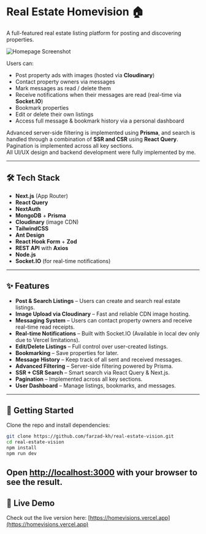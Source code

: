 # Real Estate Homevision 🏠

A full-featured real estate listing platform for posting and discovering properties.

![Homepage Screenshot](https://res.cloudinary.com/drjhkyxst/image/upload/v1744280536/homevision_k7vnvh.png)

Users can:

- Post property ads with images (hosted via **Cloudinary**)
- Contact property owners via messages
- Mark messages as read / delete them
- Receive notifications when their messages are read (real-time via **Socket.IO**)
- Bookmark properties
- Edit or delete their own listings
- Access full message & bookmark history via a personal dashboard

Advanced server-side filtering is implemented using **Prisma**, and search is handled through a combination of **SSR and CSR** using **React Query**. Pagination is implemented across all key sections.  
All UI/UX design and backend development were fully implemented by me.

---

## 🛠 Tech Stack

- **Next.js** (App Router)
- **React Query**
- **NextAuth**
- **MongoDB** + **Prisma**
- **Cloudinary** (image CDN)
- **TailwindCSS**
- **Ant Design**
- **React Hook Form** + **Zod**
- **REST API** with **Axios**
- **Node.js**
- **Socket.IO** (for real-time notifications)

---

## ✨ Features

- **Post & Search Listings** – Users can create and search real estate listings.
- **Image Upload via Cloudinary** – Fast and reliable CDN image hosting.
- **Messaging System** – Users can contact property owners and receive real-time read receipts.
- **Real-time Notifications** – Built with Socket.IO (Available in local dev only due to Vercel limitations).
- **Edit/Delete Listings** – Full control over user-created listings.
- **Bookmarking** – Save properties for later.
- **Message History** – Keep track of all sent and received messages.
- **Advanced Filtering** – Server-side filtering powered by Prisma.
- **SSR + CSR Search** – Smart search via React Query & Next.js.
- **Pagination** – Implemented across all key sections.
- **User Dashboard** – Manage listings, bookmarks, and messages.

---

## 🚀 Getting Started

Clone the repo and install dependencies:

```bash
git clone https://github.com/farzad-kh/real-estate-vision.git
cd real-estate-vision
npm install
npm run dev
```

Open [http://localhost:3000](http://localhost:3000) with your browser to see the result.
-


## 🔗 Live Demo

Check out the live version here: [https://homevisions.vercel.app](https://homevisions.vercel.app)